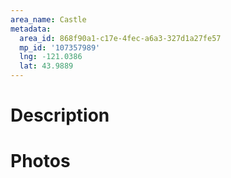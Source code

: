 ```yaml
---
area_name: Castle
metadata:
  area_id: 868f90a1-c17e-4fec-a6a3-327d1a27fe57
  mp_id: '107357989'
  lng: -121.0386
  lat: 43.9889
---
```

# Description

# Photos


